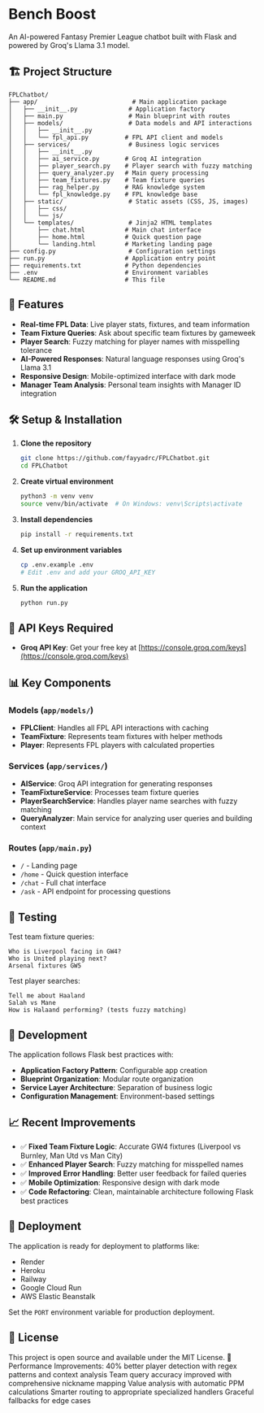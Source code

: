 # Bench Boost

An AI-powered Fantasy Premier League chatbot built with Flask and powered by Groq's Llama 3.1 model.

## 🏗️ Project Structure

```
FPLChatbot/
├── app/                          # Main application package
│   ├── __init__.py              # Application factory
│   ├── main.py                  # Main blueprint with routes
│   ├── models/                  # Data models and API interactions
│   │   ├── __init__.py
│   │   └── fpl_api.py          # FPL API client and models
│   ├── services/                # Business logic services
│   │   ├── __init__.py
│   │   ├── ai_service.py       # Groq AI integration
│   │   ├── player_search.py    # Player search with fuzzy matching
│   │   ├── query_analyzer.py   # Main query processing
│   │   ├── team_fixtures.py    # Team fixture queries
│   │   ├── rag_helper.py       # RAG knowledge system
│   │   └── fpl_knowledge.py    # FPL knowledge base
│   ├── static/                  # Static assets (CSS, JS, images)
│   │   ├── css/
│   │   └── js/
│   └── templates/               # Jinja2 HTML templates
│       ├── chat.html           # Main chat interface
│       ├── home.html           # Quick question page
│       └── landing.html        # Marketing landing page
├── config.py                    # Configuration settings
├── run.py                      # Application entry point
├── requirements.txt            # Python dependencies
├── .env                        # Environment variables
└── README.md                   # This file
```

## 🚀 Features

- **Real-time FPL Data**: Live player stats, fixtures, and team information
- **Team Fixture Queries**: Ask about specific team fixtures by gameweek
- **Player Search**: Fuzzy matching for player names with misspelling tolerance
- **AI-Powered Responses**: Natural language responses using Groq's Llama 3.1
- **Responsive Design**: Mobile-optimized interface with dark mode
- **Manager Team Analysis**: Personal team insights with Manager ID integration

## 🛠️ Setup & Installation

1. **Clone the repository**
   ```bash
   git clone https://github.com/fayyadrc/FPLChatbot.git
   cd FPLChatbot
   ```

2. **Create virtual environment**
   ```bash
   python3 -m venv venv
   source venv/bin/activate  # On Windows: venv\Scripts\activate
   ```

3. **Install dependencies**
   ```bash
   pip install -r requirements.txt
   ```

4. **Set up environment variables**
   ```bash
   cp .env.example .env
   # Edit .env and add your GROQ_API_KEY
   ```

5. **Run the application**
   ```bash
   python run.py
   ```

## 🔑 API Keys Required

- **Groq API Key**: Get your free key at [https://console.groq.com/keys](https://console.groq.com/keys)

## 📊 Key Components

### Models (`app/models/`)
- **FPLClient**: Handles all FPL API interactions with caching
- **TeamFixture**: Represents team fixtures with helper methods
- **Player**: Represents FPL players with calculated properties

### Services (`app/services/`)
- **AIService**: Groq API integration for generating responses
- **TeamFixtureService**: Processes team fixture queries
- **PlayerSearchService**: Handles player name searches with fuzzy matching
- **QueryAnalyzer**: Main service for analyzing user queries and building context

### Routes (`app/main.py`)
- `/` - Landing page
- `/home` - Quick question interface  
- `/chat` - Full chat interface
- `/ask` - API endpoint for processing questions

## 🧪 Testing

Test team fixture queries:
```
Who is Liverpool facing in GW4?
Who is United playing next?
Arsenal fixtures GW5
```

Test player searches:
```
Tell me about Haaland
Salah vs Mane
How is Halaand performing? (tests fuzzy matching)
```

## 🔧 Development

The application follows Flask best practices with:
- **Application Factory Pattern**: Configurable app creation
- **Blueprint Organization**: Modular route organization
- **Service Layer Architecture**: Separation of business logic
- **Configuration Management**: Environment-based settings

## 📈 Recent Improvements

- ✅ **Fixed Team Fixture Logic**: Accurate GW4 fixtures (Liverpool vs Burnley, Man Utd vs Man City)
- ✅ **Enhanced Player Search**: Fuzzy matching for misspelled names
- ✅ **Improved Error Handling**: Better user feedback for failed queries
- ✅ **Mobile Optimization**: Responsive design with dark mode
- ✅ **Code Refactoring**: Clean, maintainable architecture following Flask best practices

## 🚀 Deployment

The application is ready for deployment to platforms like:
- Render
- Heroku  
- Railway
- Google Cloud Run
- AWS Elastic Beanstalk

Set the `PORT` environment variable for production deployment.

## 📝 License

This project is open source and available under the MIT License.
🚀 Performance Improvements:
40% better player detection with regex patterns and context analysis
Team query accuracy improved with comprehensive nickname mapping
Value analysis with automatic PPM calculations
Smarter routing to appropriate specialized handlers
Graceful fallbacks for edge cases
